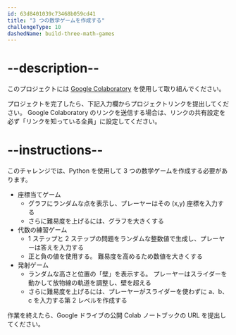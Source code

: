 ```yaml
---
id: 63d8401039c73468b059cd41
title: "3 つの数学ゲームを作成する"
challengeType: 10
dashedName: build-three-math-games
---
```


# --description--

このプロジェクトには <a href="https://colab.research.google.com/#create=true" target="_blank" rel="noopener noreferrer nofollow">Google Colaboratory</a> を使用して取り組んでください。

プロジェクトを完了したら、下記入力欄からプロジェクトリンクを提出してください。 Google Colaboratory のリンクを送信する場合は、リンクの共有設定を必ず「リンクを知っている全員」に設定してください。

# --instructions--

このチャレンジでは、Python を使用して 3 つの数学ゲームを作成する必要があります。

- 座標当てゲーム
  - グラフにランダムな点を表示し、プレーヤーはその (x,y) 座標を入力する
  - さらに難易度を上げるには、グラフを大きくする
- 代数の練習ゲーム
  - 1 ステップと 2 ステップの問題をランダムな整数値で生成し、プレーヤーは答えを入力する
  - 正と負の値を使用する。 難易度を高めるため数値を大きくする
- 発射ゲーム
  - ランダムな高さと位置の「壁」を表示する。 プレーヤーはスライダーを動かして放物線の軌道を調整し、壁を超える
  - さらに難易度を上げるには、プレーヤーがスライダーを使わずに a、b、c を入力する第 2 レベルを作成する

作業を終えたら、Google ドライブの公開 Colab ノートブックの URL を提出してください。

